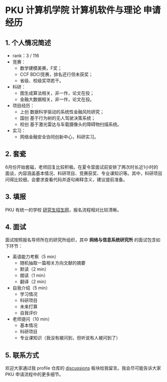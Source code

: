 # PKU 计算机学院 计算机软件与理论 申请经历

## 1. 个人情况简述

* rank：3 / 116
* 竞赛：
  * 数学建模美赛，F奖；
  * CCF BDCI竞赛，排名还行但未获奖；
  * 省级、校级奖项若干。
* 科研：
  * 图生成算法相关，非一作，论文在投；
  * 金融大数据相关，非一作，论文在投。
* 项目经历：
  * 上创 数据科学驱动的系统性金融风险研究；
  * 国创 基于行为树的无人驾驶决策系统；
  * 校创 基于激光雷达与车载摄像头的障碍物扫描系统。
* 实习：
  * 网络金融安全协同创新中心，科研实习。

## 2. 套瓷

6月份开始套磁，老师回复比较积极。在夏令营面试前安排了两次时长近1小时的面谈，内容涵盖基本情况、科研项目、竞赛获奖、专业课知识等。其中，科研项目问得比较细，会要求查看代码并逐句阐释含义，建议提前准备。

## 3. 填报

PKU 有统一的学校 [研究生招生网](https://admission.pku.edu.cn/)，报名流程相对比较清晰。

## 4. 面试

面试按照报名导师所在的研究所组织，其中 **网络与信息系统研究所** 的面试包含如下环节：

* 英语能力考察（5 min）
  * 随机抽取一篇相关方向文献的摘要
  * 默读（2 min）
  * 朗读（1 min）
  * 翻译（2 min）
* 自我介绍（5 min）
  * 学习情况
  * 科研项目
  * 未来打算
  * 自我评价
* 老师提问（10 min）
  * 基本情况
  * 科研项目
  * 专业课知识（我没有被问到，但听说有人被问到了）

## 5. 联系方式

欢迎大家通过我 profile 仓库的 [discussions](https://github.com/Ted-0711/Ted-0711/discussions/) 板块给我留言。我会尽可能告诉大家 PKU 申请流程中的更多细节。